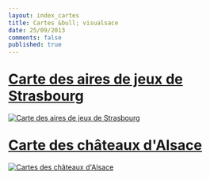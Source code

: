 ```yaml
---
layout: index_cartes
title: Cartes &bull; visualsace
date: 25/09/2013
comments: false
published: true
---
```

<h1 style="margin-top:30px"><a href="../carte-aires-de-jeux-strasbourg/">Carte des aires de jeux de Strasbourg</a></h1>
<a href="../carte-aires-de-jeux-strasbourg/">
<img src="http://res.cloudinary.com/diy8beggy/image/upload/v1382815812/carte_aires_de_jeux_strasbourg_vm1p7z.png" alt="Carte des aires de jeux de Strasbourg" class="img-polaroid" style="box-sizing: content-box;">
</a>
<div class="separator"></div>
<h1 style="margin-top:30px"><a href="../carte-chateaux-alsace/">Carte des châteaux d'Alsace</a></h1>
<a href="../carte-chateaux-alsace/">
<img src="http://res.cloudinary.com/diy8beggy/image/upload/v1380224871/carte_chateaux_alsace_3_mkz0j5.png" alt="Cartes des châteaux d'Alsace" class="img-polaroid" style="box-sizing: content-box">
</a>